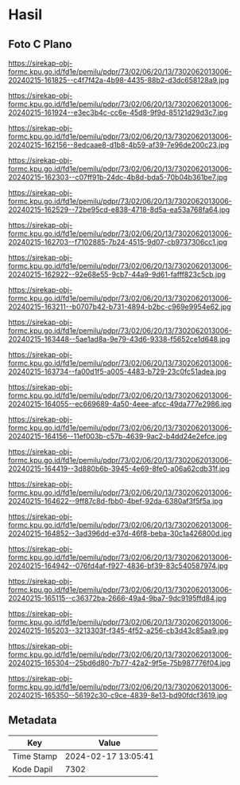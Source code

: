 # Hasil

## Foto C Plano

https://sirekap-obj-formc.kpu.go.id/fd1e/pemilu/pdpr/73/02/06/20/13/7302062013006-20240215-161825--c4f7f42a-4b98-4435-88b2-d3dc658128a9.jpg

https://sirekap-obj-formc.kpu.go.id/fd1e/pemilu/pdpr/73/02/06/20/13/7302062013006-20240215-161924--e3ec3b4c-cc6e-45d8-9f9d-85121d29d3c7.jpg

https://sirekap-obj-formc.kpu.go.id/fd1e/pemilu/pdpr/73/02/06/20/13/7302062013006-20240215-162156--8edcaae8-d1b8-4b59-af39-7e96de200c23.jpg

https://sirekap-obj-formc.kpu.go.id/fd1e/pemilu/pdpr/73/02/06/20/13/7302062013006-20240215-162303--c07ff91b-24dc-4b8d-bda5-70b04b361be7.jpg

https://sirekap-obj-formc.kpu.go.id/fd1e/pemilu/pdpr/73/02/06/20/13/7302062013006-20240215-162529--72be95cd-e838-4718-8d5a-ea53a768fa64.jpg

https://sirekap-obj-formc.kpu.go.id/fd1e/pemilu/pdpr/73/02/06/20/13/7302062013006-20240215-162703--f7102885-7b24-4515-9d07-cb9737306cc1.jpg

https://sirekap-obj-formc.kpu.go.id/fd1e/pemilu/pdpr/73/02/06/20/13/7302062013006-20240215-162922--92e68e55-9cb7-44a9-9d61-fafff823c5cb.jpg

https://sirekap-obj-formc.kpu.go.id/fd1e/pemilu/pdpr/73/02/06/20/13/7302062013006-20240215-163211--b0707b42-b731-4894-b2bc-c969e9954e62.jpg

https://sirekap-obj-formc.kpu.go.id/fd1e/pemilu/pdpr/73/02/06/20/13/7302062013006-20240215-163448--5ae1ad8a-9e79-43d6-9338-f5652ce1d648.jpg

https://sirekap-obj-formc.kpu.go.id/fd1e/pemilu/pdpr/73/02/06/20/13/7302062013006-20240215-163734--fa00d1f5-a005-4483-b729-23c0fc51adea.jpg

https://sirekap-obj-formc.kpu.go.id/fd1e/pemilu/pdpr/73/02/06/20/13/7302062013006-20240215-164055--ec669689-4a50-4eee-afcc-49da777e2986.jpg

https://sirekap-obj-formc.kpu.go.id/fd1e/pemilu/pdpr/73/02/06/20/13/7302062013006-20240215-164156--11ef003b-c57b-4639-9ac2-b4dd24e2efce.jpg

https://sirekap-obj-formc.kpu.go.id/fd1e/pemilu/pdpr/73/02/06/20/13/7302062013006-20240215-164419--3d880b6b-3945-4e69-8fe0-a06a62cdb31f.jpg

https://sirekap-obj-formc.kpu.go.id/fd1e/pemilu/pdpr/73/02/06/20/13/7302062013006-20240215-164622--9ff87c8d-fbb0-4bef-92da-6380af3f5f5a.jpg

https://sirekap-obj-formc.kpu.go.id/fd1e/pemilu/pdpr/73/02/06/20/13/7302062013006-20240215-164852--3ad396dd-e37d-46f8-beba-30c1a426800d.jpg

https://sirekap-obj-formc.kpu.go.id/fd1e/pemilu/pdpr/73/02/06/20/13/7302062013006-20240215-164942--076fd4af-f927-4836-bf39-83c540587974.jpg

https://sirekap-obj-formc.kpu.go.id/fd1e/pemilu/pdpr/73/02/06/20/13/7302062013006-20240215-165115--c36372ba-2666-49a4-9ba7-9dc9195ffd84.jpg

https://sirekap-obj-formc.kpu.go.id/fd1e/pemilu/pdpr/73/02/06/20/13/7302062013006-20240215-165203--3213303f-f345-4f52-a256-cb3d43c85aa9.jpg

https://sirekap-obj-formc.kpu.go.id/fd1e/pemilu/pdpr/73/02/06/20/13/7302062013006-20240215-165304--25bd6d80-7b77-42a2-9f5e-75b987776f04.jpg

https://sirekap-obj-formc.kpu.go.id/fd1e/pemilu/pdpr/73/02/06/20/13/7302062013006-20240215-165350--56192c30-c9ce-4839-8e13-bd90fdcf3619.jpg


## Metadata

| Key        | Value               |
| ---------- | ------------------- |
| Time Stamp | 2024-02-17 13:05:41 |
| Kode Dapil | 7302                |




